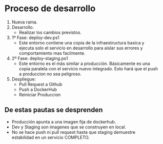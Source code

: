 # Proceso de desarrollo
1. Nueva rama.
2. Desarrollo.
	- Realizar los cambios previstos.
3. 1º Fase: deploy-dev.ps1
	- Este entorno contiene una copia de la infraestructura basica y ejecuta solo el servicio en desarrollo para aislar sus errores y comportamiento mas facilmente.
4. 2º Fase: deploy-staging.ps1
	- Este entorno es el más similar a producción. Básicamente es una copia paralela con el servicio nuevo integrado. Esto hará que el push a produccion no sea peligroso.
5. Despliegue:
	- Pull Request a Github
	- Push a DockerHub
	- Reiniciar Produccion

## De estas pautas se desprenden
- Producción apunta a una imagen fija de dockerhub.
- Dev y Staging son imagenes que se construyen en local.
- No se hace push ni pull request hasta que staging demuestre estabilidad en un servicio COMPLETO.
